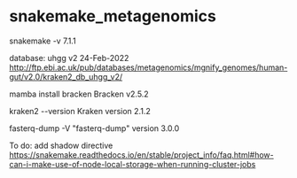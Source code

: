 # snakemake_metagenomics

snakemake -v
7.1.1

database: uhgg v2 24-Feb-2022 
http://ftp.ebi.ac.uk/pub/databases/metagenomics/mgnify_genomes/human-gut/v2.0/kraken2_db_uhgg_v2/

mamba install bracken
Bracken v2.5.2

kraken2 --version
Kraken version 2.1.2

fasterq-dump -V
"fasterq-dump" version 3.0.0

To do:
add shadow directive
https://snakemake.readthedocs.io/en/stable/project_info/faq.html#how-can-i-make-use-of-node-local-storage-when-running-cluster-jobs
